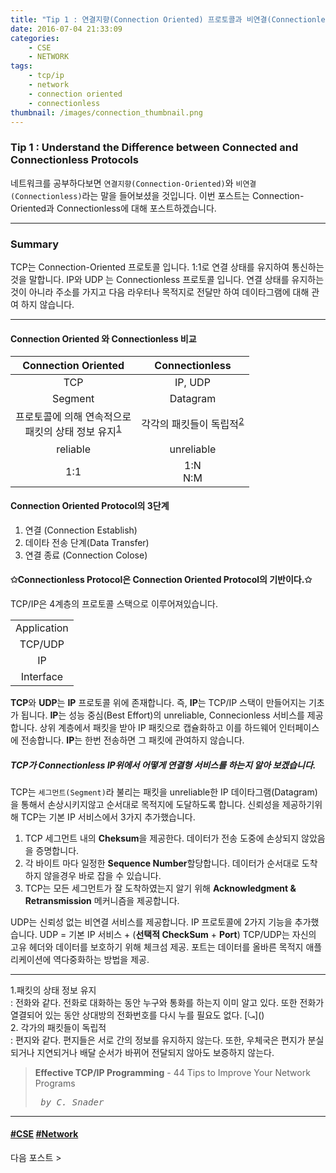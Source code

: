 ```yaml
---
title: "Tip 1 : 연결지향(Connection Oriented) 프로토콜과 비연결(Connectionless) 프로토콜의 차이점을 이해하라!"
date: 2016-07-04 21:33:09
categories: 
	- CSE
	- NETWORK
tags:
	- tcp/ip
	- network
	- connection oriented
	- connectionless
thumbnail: /images/connection_thumbnail.png
---
```


### Tip 1 : Understand the Difference between Connected and Connectionless Protocols
네트워크를 공부하다보면 `연결지향(Connection-Oriented)`와 `비연결(Connectionless)`라는 말을 들어보셨을 것입니다. 
이번 포스트는 Connection-Oriented과 Connectionless에 대해 포스트하겠습니다.

---
### Summary
TCP는 Connection-Oriented 프로토콜 입니다. 1:1로 연결 상태를 유지하여 통신하는 것을 말합니다. 
IP와 UDP 는 Connectionless 프로토콜 입니다. 연결 상태를 유지하는 것이 아니라 주소를 가지고 다음 라우터나 목적지로 전달만 하여 데이타그램에 대해 관여 하지 않습니다. 

---

#### Connection Oriented 와 Connectionless 비교

| Connection Oriented | Connectionless |
| :-----------------: | :------------: |
| TCP | IP, UDP |
| Segment | Datagram |
| 프로토콜에 의해 연속적으로<br>패킷의 상태 정보 유지<sup>[1](#maintain_state)</sup> | 각각의 패킷들이 독립적<sup>[2](#independence)</sup> |
| reliable | unreliable |
| 1:1 | 1:N<br>N:M | 

#### Connection Oriented Protocol의 3단계
1. 연결 (Connection Establish)
2. 데이타 전송 단계(Data Transfer)
3. 연결 종료 (Connection Colose)


#### ✩Connectionless Protocol은 Connection Oriented Protocol의 기반이다.✩
TCP/IP은 4계층의 프로토콜 스택으로 이루어져있습니다.

||
| :---------: |
| Application | 
| TCP/UDP | 
| IP | 
| Interface |
**TCP**와 **UDP**는 **IP** 프로토콜 위에 존재합니다. 즉, **IP**는 TCP/IP 스택이 만들어지는 기초가 됩니다.
**IP**는 성능 중심(Best Effort)의 unreliable, Connecionless 서비스를 제공합니다. 상위 계층에서 패킷을 받아 IP 패킷으로 캡슐화하고 이를 하드웨어 인터페이스에 전송합니다. **IP**는 한번 전송하면 그 패킷에 관여하지 않습니다.

##### TCP가 Connectionless IP위에서 어떻게 연결형 서비스를 하는지 알아 보겠습니다.                                             
TCP는 `세그먼트(Segment)`라 불리는 패킷을 unreliable한 IP 데이타그램(Datagram)을 통해서 손상시키지않고 순서대로 목적지에 도달하도록 합니다.
신뢰성을 제공하기위해 TCP는 기본 IP 서비스에서 3가지 추가했습니다. 
1. TCP 세그먼트 내의 **Cheksum**을 제공한다. 데이터가 전송 도중에 손상되지 않았음을 증명합니다. 
2. 각 바이트 마다 일정한 **Sequence Number**할당합니다. 데이터가 순서대로 도착하지 않을경우 바로 잡을 수 있습니다.
3. TCP는 모든 세그먼트가 잘 도착하였는지 알기 위해 **Acknowledgment & Retransmission** 메커니즘을 제공합니다.

UDP는 신뢰성 없는 비연결 서비스를 제공합니다. IP 프로토콜에 2가지 기능을 추가했습니다.
UDP = 기본 IP 서비스 + (**선택적 CheckSum** + **Port**)
TCP/UDP는 자신의 고유 헤더와 데이터를 보호하기 위해 체크섬 제공.
포트는 데이터를 올바른 목적지 애플리케이션에 역다중화하는 방법을 제공.

---
<div id ="maintain_state">1.패킷의 상태 정보 유지 </div> : 전화와 같다. 전화로 대화하는 동안 누구와 통화를 하는지 이미 알고 있다. 또한 전화가 열결되어 있는 동안 상대방의 전화번호를 다시 누를 필요도 없다. [⤿]()
<div id ="independence">2. 각가의 패킷들이 독립적 </div> : 편지와 같다. 편지들은 서로 간의 정보를 유지하지 않는다. 또한, 우체국은 편지가 분실되거나 지연되거나 배달 순서가 바뀌어 전달되지 않아도 보증하지 않는다.


> **Effective TCP/IP Programming**
> &#45; 44 Tips to Improve Your Network Programs<pre>					_by C. Snader_</pre>

---
#### [#CSE](https://simhyejin.github.io/categories/CSE/) [#Network](https://simhyejin.github.io/tags/network/)
다음 포스트 > []()


